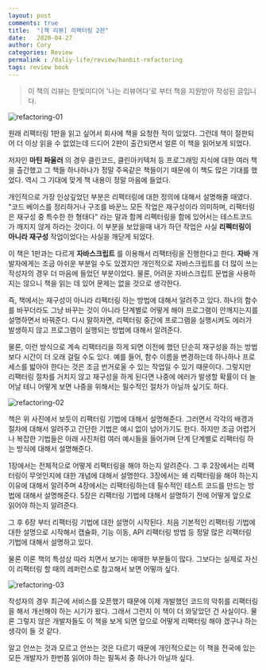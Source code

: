 ```yaml
---
layout: post
comments: true
title:  "[책 리뷰] 리팩터링 2판"
date:   2020-04-27
author: Cory
categories: Review
permalink : /daliy-life/review/hanbit-refactoring
tags: review book
---
```


> 이 책의 리뷰는 한빛미디어 '나는 리뷰어다'로 부터 책을 지원받아 작성된 글입니다.

<img src="https://lh3.googleusercontent.com/CyVXfZxSjfupObAtFE-TuhUne0Y7eGfkLpgxjhUfTdTRzgazJ1ADNAPhTDpSrm5qTH8IshplFIyfGI_V7EdOLMbXYwDkwRWu8hTgoh0RTJFcsVxGAK8aGajEQs1MCvEFp_OQpIbdzg6-gl6YJ75ihRAr0FxM2i21WbLlnThJTT-wJ_aTFwgKHgje8eVTF_ia7xRqN9pkf3jiTkk8OW1qLetoFsb2ZxaQiPrDIOa56aUUPLeundwDieRVHb1ra-gunTcWjQDdXP8Wtocv0xBhqLSR1lDvgNOm9F3pvPJoUurRWtw3HGzYe0Qns6agCKO5cjRoynXOXGR9bcOCHvM4oPhM6ovU5zNa9MnG7hZrXOGcNSxF5pqjq-fXtNJaQq6Sn-6C2OHG7AuxFK_nU_AkXrJSZZJQY8BiBrdL61cgt6LSgDYX8tT25FLP3DQ_gVSHYcdkgWs2embtooEfST_gE1XMR6gFsgm5CsI091Z9SGC5IhA8o5HQrq6pthzasdOHB_rNhRVueDfsYubhmo3eaeTs_ram8qZHw4urbD5li3m92NShUf-sc4GsC7hgSl8FmR2egwA1TWJzxrBFNQEbfwTvL0ePIWBEa5zYltEZ2NWIuSqlk7X89omhPp925h-1Bb7o8s9D1xu8y5cwGT5-OVmifBS4FudtWucWIeOZWzjE_uaSHCmo0_tRPVbuceblf-Qp7nzLgN7VMCbkpS4mGvor4fSy2_QWvfLiYoCAAvCo_xNve8OMj80=w720-h960-no" alt="refactoring-01">

원래 리팩터링 1판을 읽고 싶어서 회사에 책을 요청한 적이 있었다. 그런데 책이 절판되어 더 이상 읽을 수 없었는데 드디어 2판이 출간되면서 얼른 이 책을 읽어보게 되었다.

저자인 __마틴 파울러__ 의 경우 클린코드, 클린아키텍처 등 프로그래밍 지식에 대한 여러 책을 출간했고 그 책들 하나하나가 정말 주옥같은 책들이기 때문에 이 책도 많은 기대를 했었다. 역시 그 기대에 맞게 책 내용이 정말 마음에 들었다. 

개인적으로 가장 인상깊었던 부분은 리펙터링에 대한 정의에 대해서 설명해줄 때였다. "코드 베이스를 정리하거나 구조를 바꾼느 모든 작업은 재구성이라 의미하며, 리팩터링은 재구성 중 특수한 한 형태다" 라는 말과 함께 리펙터링을 함에 있어서는 테스트코드가 깨지지 않게 하라는 것이다. 이 부분을 보았을때 내가 하던 작업은 사실 __리펙터링이 아니라 재구성__ 작업이었다는 사실을 깨닫게 되었다.

이 책은 1판과는 다르게 __자바스크립트__ 를 이용해서 리팩터링을 진행한다고 한다. __자바__ 개발자에게는 조금 아쉬운 부분일 수도 있겠지만 개인적으로 자바스크립트를 더 많이 쓰는 작성자의 경우 더 마음에 들었던 부분이었다. 물론, 어려운 자바스크립트 문법을 사용하지는 않으니 책을 읽는 데 있어 문제는 없을 것으로 생각한다.

즉, 책에서는 재구성이 아니라 리펙터링 하는 방법에 대해서 알려주고 있다. 하나의 함수를 바꾸더라도 그냥 바꾸는 것이 아니라 단계별로 어떻게 해야 프로그램이 안깨지는지를 설명하면서 바꿔준다. 다시 말하자면, 리펙터링 중간에 프로그램을 실행시켜도 에러가 발생하지 않고 프로그램이 실행되는 방법에 대해서 알려준다.

물론, 이런 방식으로 계속 리팩터리을 하게 되면 이전에 했던 단순히 재구성을 하는 방법보다 시간이 더 오래 걸릴 수도 있다. 예를 들어, 함수 이름을 변경하는데 하나하나 프로세스를 밟아야 한다는 것은 조금 번거로울 수 있는 작업일 수 있기 때문이다. 그렇지만 리팩터링 절차를 거치지 않고 재구성을 하게 된다면 나중에 에러가 발생할 확률이 더 늘어날 테니 어떻게 보면 나중을 위해서는 필수적인 절차가 아닐까 싶기도 하다.

<img src="https://lh3.googleusercontent.com/9-VtYFR2dZkpKtZYQLfKmaY52cEdlZWj60mGDoDCnBu10JNamclxa1azTMJfmPAYPJVrIAIyCpeUjLYpD8abFUNOcwk1dFTlxbiqZXyrLXihYJ5C9PNhj-ldEcqJt-EnlP8ZAH23mwPctcrHdEtX-cnVS678gvbyRxKcRmGLIzesqgKV4x4kpqhBF218x8Y6PJOXGPXdha02ZQvdm7_Vypcfjsu3G6F5ZBNwJm_FQNlM9a0VTpl0ESM4wl2JGGrhW5yhE63w9zMqD9p85UXMeaXtAc9QR-8AOHoj4-j18tTiaBKVDneZgcFraxJL3sbysru-RNEh47ZUQVn7TiZgqbl8bjBIJWEYwDM8nt5w-DEnvCm2EuijFbo4Y_x9rP0Rr_DcU7xnKFv169cIqJ4ZmVDB4k5IM85aph6ujRs4ATgcp6hL16k_5L_JM8jMEZEux6l4BWtXmEC8SNX5x6Hd65UBfztTOolftXN2uKX4J77nL_I3iv7SZ-M8EDXpzXBD0znKmNb2xnoOR28Bav2LWN2oe6o3D89SQIEruqBauR61vEbt1eKUtY5miNplyR1ZdBQZpZf3RP-vf0Z8TBqhobGOrQThuGenW5AdjnYG8C_xQLnFlSrwwTMS50SDrPUVhMJ9IrtQ2Y0w-VL0bpWsW0JxKOtwZwlEMICO1zesKYnUB0P7Ph_flUuWCTmveYBAaYIWGfY5QQYidE3GGU8pBXhIbN5hx9RKdLwWWNCkeQjWcnTWTArF2tU=w960-h720-no" alt="refactoring-02">

책은 위 사진에서 보듯이 리팩터링 기법에 대해서 설명해준다. 그러면서 각각의 배경과 절차에 대해서 알려주고 간단한 기법은 예시 없이 넘어가기도 한다. 하지만 조금 어렵거나 복잡한 기법들은 아래 사진처럼 여러 예시들을 들어가며 단계 단계별로 리팩터링 하는 방식에 대해서 설명해준다.

1장에서는 전체적으로 어떻게 리팩터링을 해야 하는지 알려준다. 그 후 2장에서는 리팩터링이 무엇인지에 대한 개념에 대해서 설명한다. 3장에서는 왜 리팩터링을 해야 하는지 이유에 대해서 알려주며 4장에서는 리팩터링하는데 필수적인 테스트 코드를 만드는 방법에 대해서 설명해준다. 5장은 리팩터링 기법에 대해서 설명하기 전에 어떻게 앞으로 읽어야 하는지 알려준다.

그 후 6장 부터 리팩터링 기법에 대한 설명이 시작된다. 처음 기본적인 리팩터링 기법에 대한 설명으로 시작해서 캡슐화, 기능 이동, API 리팩터링 방법 등 정말 많은 리팩터링 기법에 대해서 설명하고 있다.

물론 이론 책의 특성상 따라 치면서 보기는 애매한 부분들이 많다. 그보다는 실제로 자신이 리팩터링 할 때의 레퍼런스로 참고해서 보면 어떻까 싶다.

<img src="https://lh3.googleusercontent.com/wBpSFPqG8YNzdblYw88dCZeH4klehZClvCIypfkoRwmBiKHkIoUguffvNTwgnTPkjAKLvaY4wTagyrK8Nr-PPKPB8o351bl1hAHquvfyZlUnj7eT9nH7y1Qvanj8i6IDwnExpIb1OR_vaM1rdOM3uihPizHBk9O6pxAZtPjFixLW8-VKtdvXHcZnnzpAdwMDxCTwuZga2i4HHUtg3biq0eKQCQfyRgfInjCBhvq_PtN8GdCV6NOL6LgCAk0XSW9rll3x6P8bU5GUHxsPiAo891ZCZReTfbjGjnLGnoTImBd-ycjK8DLjT5czqN1gLOPiXm9zbGvtA_dcKv0KzNershCyYETahjKAiM-zhl2gqAnCA88T7UEJZprljtWEHe3_oeBj7zAuCtjLr1iJEg68txZgg70czYajX-rREyPVX1lBc0v1sFdVe740k9ZmLORDScPPGDcRKjoowINKzafpN_sEM3p-63U6AaSUPC5oHgwBhiPDuPyWQNHv1oCbvhWD9F4U7nvsIZQ9-XgT6UEzrgFTy72ZRjUo7qixTm-593pRFwj0Pgii2ha0ghY6xMVWuJ-fNVRs3D01O7w_bJJVG1z8GcDRlcev5AhOtDKhxYcUPm4Ug3EKZ3lX50s-GHTKdMOJdiUOGmjhvD3rJe-i5N0S-wLIY7XXGtwlJ6jX0XNWmv0HiFYZLKgyM_eqHv1lKBykv8xAWo1eK4ZujSZP3D4fitB13QFFxqmw5XHWjcidfITmU74LxQw=w960-h720-no" alt="refactoring-03">

작성자의 경우 최근에 서비스를 오픈했기 때문에 이제 개발했던 코드의 악취를 리팩터링을 해서 개선해야 하는 시기가 왔다. 그래서 그런지 이 책이 더 와닿았던 건 사실이다. 물론 그렇지 않은 개발자들도 이 책을 보게 되면 앞으로 어떻게 리팩터링 해야 겠구나 하는 생각이 들 것 같다.

알고 안쓰는 것과 모르고 안쓰는 것은 다르기 때문에 개인적으로는 이 책을 전국에 있는 모든 개발자가 한번쯤 읽어야 하는 필독서 중 하나가 아닐까 싶다.

